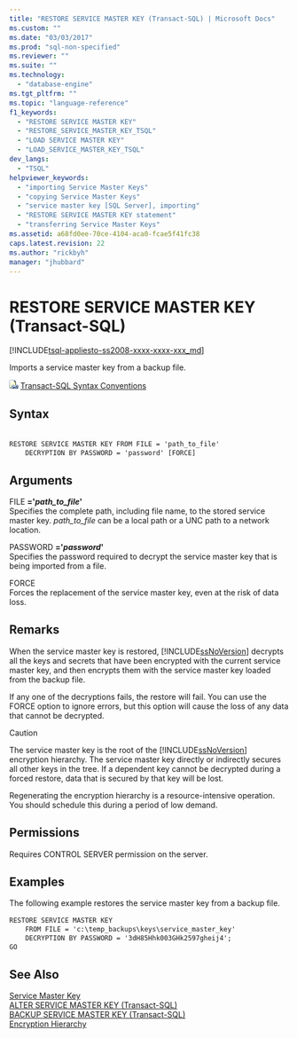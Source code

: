 ```yaml
---
title: "RESTORE SERVICE MASTER KEY (Transact-SQL) | Microsoft Docs"
ms.custom: ""
ms.date: "03/03/2017"
ms.prod: "sql-non-specified"
ms.reviewer: ""
ms.suite: ""
ms.technology: 
  - "database-engine"
ms.tgt_pltfrm: ""
ms.topic: "language-reference"
f1_keywords: 
  - "RESTORE SERVICE MASTER KEY"
  - "RESTORE_SERVICE_MASTER_KEY_TSQL"
  - "LOAD SERVICE MASTER KEY"
  - "LOAD_SERVICE_MASTER_KEY_TSQL"
dev_langs: 
  - "TSQL"
helpviewer_keywords: 
  - "importing Service Master Keys"
  - "copying Service Master Keys"
  - "service master key [SQL Server], importing"
  - "RESTORE SERVICE MASTER KEY statement"
  - "transferring Service Master Keys"
ms.assetid: a68fd0ee-70ce-4104-aca0-fcae5f41fc38
caps.latest.revision: 22
ms.author: "rickbyh"
manager: "jhubbard"
---
```

# RESTORE SERVICE MASTER KEY (Transact-SQL)
[!INCLUDE[tsql-appliesto-ss2008-xxxx-xxxx-xxx_md](../../database-engine/configure/windows/includes/tsql-appliesto-ss2008-xxxx-xxxx-xxx-md.md)]

  Imports a service master key from a backup file.  
  
 ![Topic link icon](../../database-engine/configure/windows/media/topic-link.gif "Topic link icon") [Transact-SQL Syntax Conventions](../../t-sql/language-elements/transact-sql-syntax-conventions-transact-sql.md)  
  
## Syntax  
  
```  
  
RESTORE SERVICE MASTER KEY FROM FILE = 'path_to_file'   
    DECRYPTION BY PASSWORD = 'password' [FORCE]  
```  
  
## Arguments  
 FILE **='***path_to_file***'**  
 Specifies the complete path, including file name, to the stored service master key. *path_to_file* can be a local path or a UNC path to a network location.  
  
 PASSWORD **='***password***'**  
 Specifies the password required to decrypt the service master key that is being imported from a file.  
  
 FORCE  
 Forces the replacement of the service master key, even at the risk of data loss.  
  
## Remarks  
 When the service master key is restored, [!INCLUDE[ssNoVersion](../../advanced-analytics/r-services/includes/ssnoversion-md.md)] decrypts all the keys and secrets that have been encrypted with the current service master key, and then encrypts them with the service master key loaded from the backup file.  
  
 If any one of the decryptions fails, the restore will fail. You can use the FORCE option to ignore errors, but this option will cause the loss of any data that cannot be decrypted.  
  
> [!CAUTION]  
>  The service master key is the root of the [!INCLUDE[ssNoVersion](../../advanced-analytics/r-services/includes/ssnoversion-md.md)] encryption hierarchy. The service master key directly or indirectly secures all other keys in the tree. If a dependent key cannot be decrypted during a forced restore, data that is secured by that key will be lost.  
  
 Regenerating the encryption hierarchy is a resource-intensive operation. You should schedule this during a period of low demand.  
  
## Permissions  
 Requires CONTROL SERVER permission on the server.  
  
## Examples  
 The following example restores the service master key from a backup file.  
  
```  
RESTORE SERVICE MASTER KEY   
    FROM FILE = 'c:\temp_backups\keys\service_master_key'   
    DECRYPTION BY PASSWORD = '3dH85Hhk003GHk2597gheij4';  
GO  
```  
  
## See Also  
 [Service Master Key](../../relational-databases/security/encryption/service-master-key.md)   
 [ALTER SERVICE MASTER KEY &#40;Transact-SQL&#41;](../../t-sql/statements/alter-service-master-key-transact-sql.md)   
 [BACKUP SERVICE MASTER KEY &#40;Transact-SQL&#41;](../../t-sql/statements/backup-service-master-key-transact-sql.md)   
 [Encryption Hierarchy](../../relational-databases/security/encryption/encryption-hierarchy.md)  
  
  